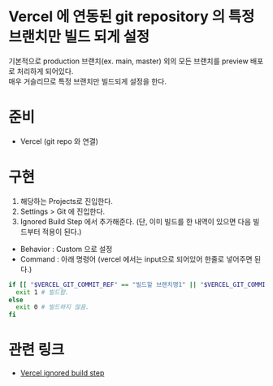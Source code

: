 # Vercel 에 연동된 git repository 의 특정 브랜치만 빌드 되게 설정

기본적으로 production 브랜치(ex. main, master) 외의 모든 브랜치를 preview 배포로 처리하게 되어있다.  
매우 거슬리므로 특정 브랜치만 빌드되게 설정을 한다.

# 준비

- Vercel (git repo 와 연결)

# 구현

1. 해당하는 Projects로 진입한다.
2. Settings > Git 에 진입한다.
3. Ignored Build Step 에서 추가해준다. (단, 이미 빌드를 한 내역이 있으면 다음 빌드부터 적용이 된다.)

- Behavior : Custom 으로 설정
- Command : 아래 명령어 (vercel 에서는 input으로 되어있어 한줄로 넣어주면 된다.)

```sh
if [[ "$VERCEL_GIT_COMMIT_REF" == "빌드할 브랜치명1" || "$VERCEL_GIT_COMMIT_REF" == "빌드할 브랜치명2" ]]; then
  exit 1 # 빌드함.
else
  exit 0 # 빌드하지 않음.
fi
```

# 관련 링크

- [Vercel ignored build step](https://vercel.com/docs/projects#ignored-build-step)
